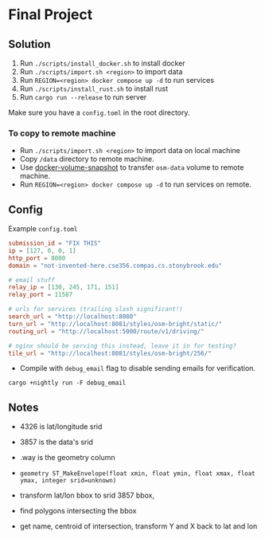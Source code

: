 # Final Project

## Solution

1. Run `./scripts/install_docker.sh` to install docker
2. Run `./scripts/import.sh <region>` to import data
3. Run `REGION=<region> docker compose up -d` to run services
4. Run `./scripts/install_rust.sh` to install rust
5. Run `cargo run --release` to run server

Make sure you have a `config.toml` in the root directory.

### To copy to remote machine

* Run `./scripts/import.sh <region>` to import data on local machine
* Copy `/data` directory to remote machine.
* Use [docker-volume-snapshot](https://github.com/junedkhatri31/docker-volume-snapshot)
to transfer `osm-data` volume to remote machine.
* Run `REGION=<region> docker compose up -d` to run services on remote.

## Config

Example `config.toml`

```toml
submission_id = "FIX THIS"
ip = [127, 0, 0, 1]
http_port = 8000
domain = "not-invented-here.cse356.compas.cs.stonybrook.edu"

# email stuff
relay_ip = [130, 245, 171, 151]
relay_port = 11587

# urls for services (trailing slash significant!)
search_url = "http://localhost:8080"
turn_url = "http://localhost:8081/styles/osm-bright/static/"
routing_url = "http://localhost:5000/route/v1/driving/"

# nginx should be serving this instead, leave it in for testing?
tile_url = "http://localhost:8081/styles/osm-bright/256/"
```

* Compile with `debug_email` flag to disable sending emails for verification.

```Shell
cargo +nightly run -F debug_email
```

## Notes

* 4326 is lat/longitude srid
* 3857 is the data's srid
* .way is the geometry column
* `geometry ST_MakeEnvelope(float xmin, float ymin, float xmax, float ymax, integer srid=unknown)`

* transform lat/lon bbox to srid 3857 bbox,
* find polygons intersecting the bbox
* get name, centroid of intersection, transform Y and X back to lat and lon
